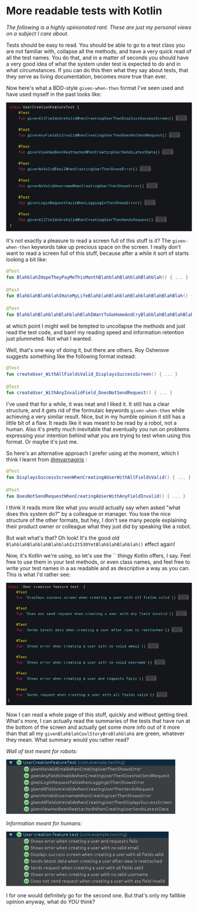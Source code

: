 # More readable tests with Kotlin
*The following is a highly opinionated rant. These are just my personal views on a subject I care about.*

Tests should be easy to read. You should be able to go to a test class you are not familiar with, collapse all the methods, and have a very quick read of all the test names. You do that, and in a matter of seconds you should have a very good idea of what the system under test is expected to do and in what circumstances. If you can do this then what they say about tests, that they serve as living documentation, becomes more true than ever.

Now here's what a BDD-style `given-when-then` format I've seen used and have used myself in the past looks like:

![Given when then tests](given-when-then-sample.png)

It's not exactly a pleasure to read a screen full of this stuff is it? The `given-when-then` keywords take up precious space on the screen. I really don't want to read a screen full of this stuff, because after a while it sort of starts looking a bit like:

```kotlin
@Test
fun BlahblahIHopeTheyPayMeThisMonthBlahblahBlahblahBlahblah() { ... } 

@Test
fun BlahblahBlahblahIHateMyLifeBlahblahBlahblahBlahblahBlahBlahBlah() { ... }

@Test
fun BlahblahBlahblahBlahblahBlahIWantToGoHomeAndCryBlahblahBlahBlahBlah() { ... }
```

at which point I might well be tempted to uncollapse the methods and just read the test code, and bam! my reading speed and information retention just plummeted. Not what I wanted.

Well, that's one way of doing it, but there are others. Roy Osherove suggests something like the following format instead:

```kotlin
@Test
fun createUser_WithAllFieldsValid_DisplaysSuccessScreen() { ... }

@Test
fun createUser_WithAnyInvalidField_DoesNotSendRequest() { ... }
```

I've used that for a while, it was neat and I liked it. It still has a clear structure, and it gets rid of the formulaic keywords `given-when-then` while achieving a very similar result. Nice, but in my humble opinion it still has a little bit of a flaw. It reads like it was meant to be read by a robot, not a human. Also it's pretty much inevitable that eventually you run on problems expressing your intention behind what you are trying to test when using this format. Or maybe it's just me.

So here's an alternative approach I prefer using at the moment, which I think I learnt from [@mvarnagiris](https://medium.com/@mvarnagiris) :

```kotlin
@Test
fun DisplaysSuccessScreenWhenCreatingAUserWithAllFieldsValid() { ... }

@Test
fun DoesNotSendRequestWhenCreatingAUserWithAnyFieldInvalid() { ... }
```

I think it reads more like what you would actually say when asked "what does this system do?" by a colleague or manager. You lose the nice structure of the other formats, but hey, I don't see many people explaining their product owner or colleague what they just did by speaking like a robot.

But wait what's that? Oh look! It's the good old `BlahblahBlahblahBlahblahIsIt530YetBlahblahBlahblah()` effect again!

Now, it's Kotlin we're using, so let's use the `` thingy Kotlin offers, I say. Feel free to use them in your test methods, or even class names, and feel free to write your test names in a as readable and as descriptive a way as you can. This is what I'd rather see:

![Human readable tests](human-readable-tests.png)

Now I can read a whole page of this stuff, quickly and without getting tired. What's more, I can actually read the summaries of the tests that have run at the bottom of the screen and actually get some more info out of it more than that all my `givenBlahblahCoolStoryBroBlahblah`s are green, whatever they mean. What summary would you rather read?

*Wall of text meant for robots:*

![Robot readable summary](robot-readable-results.jpg)

*Information meant for humans:*

![Human readable summary](human-readable-results.jpg)

I for one would definitely go for the second one. But that's only my fallible opinion anyway, what do *YOU* think?
